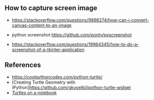 

## How to capture screen image
* https://stackoverflow.com/questions/9886274/how-can-i-convert-canvas-content-to-an-image
  
* python screenshot https://github.com/ponty/pyscreenshot
* https://stackoverflow.com/questions/19964345/how-to-do-a-screenshot-of-a-tkinter-application


## References
* https://coolpythoncodes.com/python-turtle/
* [Creating Turtle Geometry with IPython]https://github.com/gkvoelkl/ipython-turtle-widget
* [Turtles on a notebook](https://github.com/takluyver/mobilechelonian)
